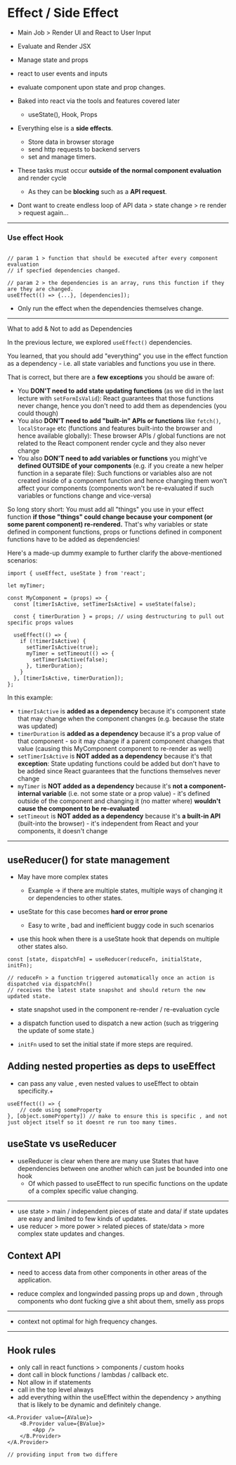 # Effect / Side Effect

-  Main Job > Render UI and React to User Input
  - Evaluate and Render JSX
  - Manage state and props
  - react to user events and inputs
  - evaluate component upon state and prop changes.
- Baked into react via the tools and features covered later
  - useState(), Hook, Props
- Everything else is a **side effects**.
  - Store data in browser storage
  - send http requests to backend servers
  - set and manage timers.

- These tasks must occur **outside of the normal component evaluation** and render cycle
  - As they can be **blocking** such as a **API request**.

- Dont want to create endless loop of API data > state change > re render  > request again...

---

### Use effect Hook

```react

// param 1 > function that should be executed after every component evaluation
// if specfied dependencies changed.

// param 2 > the dependencies is an array, runs this function if they are they are changed.
useEffect(() => {...}, [dependencies]);
```

- Only run the effect when the dependencies themselves change.

---

What to add & Not to add as Dependencies

In the previous lecture, we explored `useEffect()` dependencies.

You learned, that you should add "everything" you use in the effect function as a dependency - i.e. all state variables and functions you use in there.

That is correct, but there are a **few exceptions** you should be aware of:

- You **DON'T need to add state updating functions** (as we did in the last lecture with `setFormIsValid`): React guarantees that those functions never change, hence you don't need to add them as dependencies (you could though)
- You also **DON'T need to add "built-in" APIs or functions** like `fetch()`, `localStorage` etc (functions and features built-into the browser and hence available globally): These browser APIs / global functions are not related to the React component render cycle and they also never change
- You also **DON'T need to add variables or functions** you might've **defined OUTSIDE of your components** (e.g. if you create a new helper function in a separate file): Such functions or variables also are not created inside of a component function and hence changing them won't affect your components (components won't be re-evaluated if such variables or functions change and vice-versa)

So long story short: You must add all "things" you use in your effect function **if those "things" could change because your component (or some parent component) re-rendered.** That's why variables or state defined in component functions, props or functions defined in component functions have to be added as dependencies!

Here's a made-up dummy example to further clarify the above-mentioned scenarios:

```react
import { useEffect, useState } from 'react';
 
let myTimer;
 
const MyComponent = (props) => {
  const [timerIsActive, setTimerIsActive] = useState(false);
 
  const { timerDuration } = props; // using destructuring to pull out specific props values
 
  useEffect(() => {
    if (!timerIsActive) {
      setTimerIsActive(true);
      myTimer = setTimeout(() => {
        setTimerIsActive(false);
      }, timerDuration);
    }
  }, [timerIsActive, timerDuration]);
};
```

In this example:

- `timerIsActive` is **added as a dependency** because it's component state that may change when the component changes (e.g. because the state was updated)
- `timerDuration` is **added as a dependency** because it's a prop value of that component - so it may change if a parent component changes that value (causing this MyComponent component to re-render as well)
- `setTimerIsActive` is **NOT added as a dependency** because it's that **exception**: State updating functions could be added but don't have to be added since React guarantees that the functions themselves never change
- `myTimer` is **NOT added as a dependency** because it's **not a component-internal variable** (i.e. not some state or a prop value) - it's defined outside of the component and changing it (no matter where) **wouldn't cause the component to be re-evaluated**
- `setTimeout` is **NOT added as a dependency** because it's **a built-in API** (built-into the browser) - it's independent from React and your components, it doesn't change

---

## useReducer() for state management

- May have more complex states
  - Example $\to$ if there are multiple states, multiple ways of changing it or dependencies to other states.

- useState for this case becomes **hard or error prone**
  - Easy to write , bad and inefficient buggy code in such scenarios

- use this hook when there is a useState hook that depends on multiple other states also.

```react
const [state, dispatchFm] = useReducer(reduceFn, initialState, initFn);

// reduceFn > a function triggered automatically once an action is dispatched via dispatchFn()
// receives the latest state snapshot and should return the new updated state.
```

- state snapshot used in the component re-render / re-evaluation cycle
- a dispatch function used to dispatch a new action (such as triggering the update of some state.)

- `initFn` used to set the initial state if more steps are required.

## Adding nested properties as deps to useEffect

- can pass any value , even nested values to useEffect to obtain specificity.+

```react
useEffect(() => {
    // code using someProperty
}, [object.someProperty]) // make to ensure this is specific , and not just object itself so it doesnt re run too many times.
```

## useState vs useReducer

- useReducer is clear when there are many use States that have dependencies between one another which can just be bounded into one hook
  - Of which passed to useEffect to run specific functions on the update of a complex specific value changing.

---

- use state > main / independent pieces of state and data/ if state updates are easy and limited to few kinds of updates.
- use reducer  > more power > related pieces of state/data > more complex state updates and changes.

## Context API

- need to access data from other components in other areas of the application.

- reduce complex and longwinded passing props up and down , through components who dont fucking give a shit about them, smelly ass props

---

- context not optimal for high frequency changes.

---

## Hook rules

- only call in react functions > components / custom hooks
- dont call in block functions / lambdas / callback etc.
- Not allow in if statements
- call in the top level always
- add everything within the useEffect within the dependency > anything that is likely to be dynamic and definitely change.

```react
<A.Provider value={AValue}> 
    <B.Provider value={BValue}>
        <App /> 
    </B.Provider>
</A.Provider>

// providing input from two differe
```

